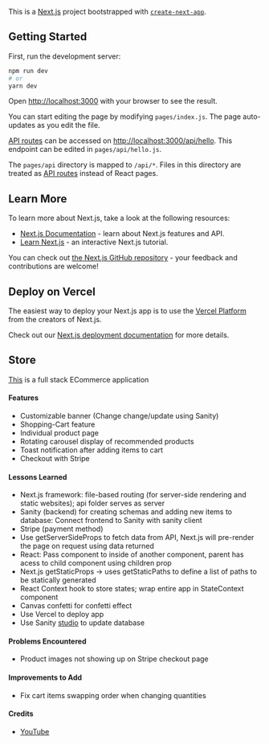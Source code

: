 This is a [Next.js](https://nextjs.org/) project bootstrapped with [`create-next-app`](https://github.com/vercel/next.js/tree/canary/packages/create-next-app).

## Getting Started

First, run the development server:

```bash
npm run dev
# or
yarn dev
```

Open [http://localhost:3000](http://localhost:3000) with your browser to see the result.

You can start editing the page by modifying `pages/index.js`. The page auto-updates as you edit the file.

[API routes](https://nextjs.org/docs/api-routes/introduction) can be accessed on [http://localhost:3000/api/hello](http://localhost:3000/api/hello). This endpoint can be edited in `pages/api/hello.js`.

The `pages/api` directory is mapped to `/api/*`. Files in this directory are treated as [API routes](https://nextjs.org/docs/api-routes/introduction) instead of React pages.

## Learn More

To learn more about Next.js, take a look at the following resources:

- [Next.js Documentation](https://nextjs.org/docs) - learn about Next.js features and API.
- [Learn Next.js](https://nextjs.org/learn) - an interactive Next.js tutorial.

You can check out [the Next.js GitHub repository](https://github.com/vercel/next.js/) - your feedback and contributions are welcome!

## Deploy on Vercel

The easiest way to deploy your Next.js app is to use the [Vercel Platform](https://vercel.com/new?utm_medium=default-template&filter=next.js&utm_source=create-next-app&utm_campaign=create-next-app-readme) from the creators of Next.js.

Check out our [Next.js deployment documentation](https://nextjs.org/docs/deployment) for more details.

## Store
<a href="https://store-phi-hazel.vercel.app/">This</a> is a full stack ECommerce application


<h4>Features</h4>
  <ul>
    <li> Customizable banner (Change change/update using Sanity)
    <li> Shopping-Cart feature
    <li> Individual product page
    <li> Rotating carousel display of recommended products
    <li> Toast notification after adding items to cart
    <li> Checkout with Stripe
  </ul>

<h4>Lessons Learned</h4>
  <ul>
    <li> Next.js framework: file-based routing (for server-side rendering and static websites); api folder serves as server
    <li> Sanity (backend) for creating schemas and adding new items to database: Connect frontend to Sanity with sanity client
    <li> Stripe (payment method)
    <li> Use getServerSideProps to fetch data from API, Next.js will pre-render the page on request using data returned
    <li> React: Pass component to inside of another component, parent has acess to child component using children prop
    <li> Next.js getStaticProps -> uses getStaticPaths to define a list of paths to be statically generated
    <li> React Context hook to store states; wrap entire app in StateContext component
    <li> Canvas confetti for confetti effect
    <li> Use Vercel to deploy app
    <li> Use Sanity <a href="https://ecommerce-jun.sanity.studio/desk">studio</a> to update database 
  </ul> 
  
<h4>Problems Encountered</h4>
  <ul>
    <li> Product images not showing up on Stripe checkout page
  </ul>

<h4>Improvements to Add</h4>
  <ul>
    <li> Fix cart items swapping order when changing quantities
  </ul>

<h4>Credits</h4>
  <ul>
    <li><a href="https://www.youtube.com/watch?v=4mOkFXyxfsU&t=456">YouTube</a>
  </ul>

